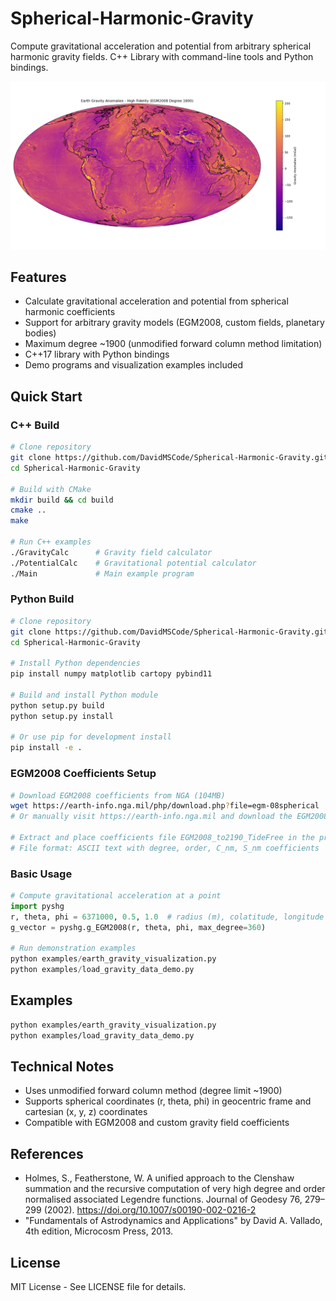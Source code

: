 # Spherical-Harmonic-Gravity

Compute gravitational acceleration and potential from arbitrary spherical harmonic gravity fields.
C++ Library with command-line tools and Python bindings.

![Earth Gravity Anomalies](https://github.com/DavidMSCode/Spherical-Harmonic-Gravity/blob/main/examples/Anomalies1800.png)

## Features

- Calculate gravitational acceleration and potential from spherical harmonic coefficients
- Support for arbitrary gravity models (EGM2008, custom fields, planetary bodies)
- Maximum degree ~1900 (unmodified forward column method limitation)
- C++17 library with Python bindings
- Demo programs and visualization examples included

## Quick Start

### C++ Build
```bash
# Clone repository
git clone https://github.com/DavidMSCode/Spherical-Harmonic-Gravity.git
cd Spherical-Harmonic-Gravity

# Build with CMake
mkdir build && cd build
cmake ..
make

# Run C++ examples
./GravityCalc      # Gravity field calculator
./PotentialCalc    # Gravitational potential calculator
./Main             # Main example program
```

### Python Build
```bash
# Clone repository
git clone https://github.com/DavidMSCode/Spherical-Harmonic-Gravity.git
cd Spherical-Harmonic-Gravity

# Install Python dependencies
pip install numpy matplotlib cartopy pybind11

# Build and install Python module
python setup.py build
python setup.py install

# Or use pip for development install
pip install -e .
```

### EGM2008 Coefficients Setup
```bash
# Download EGM2008 coefficients from NGA (104MB)
wget https://earth-info.nga.mil/php/download.php?file=egm-08spherical
# Or manually visit https://earth-info.nga.mil and download the EGM2008 spherical harmonics file.

# Extract and place coefficients file EGM2008_to2190_TideFree in the project directory you plan to run from.
# File format: ASCII text with degree, order, C_nm, S_nm coefficients
```

### Basic Usage
```python
# Compute gravitational acceleration at a point
import pyshg
r, theta, phi = 6371000, 0.5, 1.0  # radius (m), colatitude, longitude (rad)
g_vector = pyshg.g_EGM2008(r, theta, phi, max_degree=360)

# Run demonstration examples
python examples/earth_gravity_visualization.py
python examples/load_gravity_data_demo.py
```

## Examples

```bash
python examples/earth_gravity_visualization.py
python examples/load_gravity_data_demo.py
```

## Technical Notes

- Uses unmodified forward column method (degree limit ~1900)
- Supports spherical coordinates (r, theta, phi) in geocentric frame and cartesian (x, y, z) coordinates
- Compatible with EGM2008 and custom gravity field coefficients

## References

- Holmes, S., Featherstone, W. A unified approach to the Clenshaw summation and the recursive computation of very high degree and order normalised associated Legendre functions. Journal of Geodesy 76, 279–299 (2002). https://doi.org/10.1007/s00190-002-0216-2
- "Fundamentals of Astrodynamics and Applications" by David A. Vallado, 4th edition, Microcosm Press, 2013. 

## License

MIT License - See LICENSE file for details.
